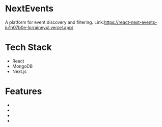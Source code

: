 # NextEvents
A platform for event discovery and filtering.
Link:https://react-next-events-ju1h07b0e-lorraineyul.vercel.app/

# Tech Stack
- React
- MongoDB
- Next.js

# Features
- 
- 
- 
- 

## 


